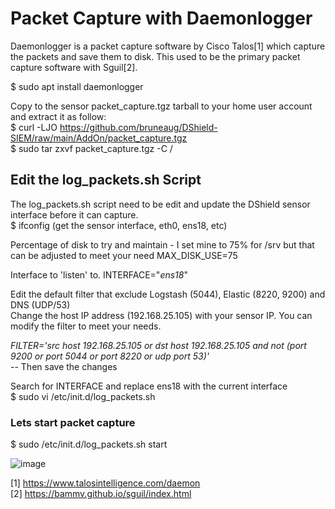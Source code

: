 # Packet Capture with Daemonlogger
Daemonlogger is a packet capture software by Cisco Talos[1] which capture the packets and save them to disk. This used to be the primary packet capture software with Sguil[2].

$ sudo apt install daemonlogger

Copy to the sensor packet_capture.tgz tarball to your home user account and extract it as follow:<br>
$  curl -LJO https://github.com/bruneaug/DShield-SIEM/raw/main/AddOn/packet_capture.tgz<br>
$ sudo tar zxvf packet_capture.tgz -C /<br>

## Edit the log_packets.sh Script
The log_packets.sh script need to be edit and update the DShield sensor interface before it can capture.<br>
$ ifconfig (get the sensor interface, eth0, ens18, etc)<br>

Percentage of disk to try and maintain - I set mine to 75% for /srv but that can be adjusted to meet your need
MAX_DISK_USE=75

Interface to 'listen' to.
INTERFACE="_ens18_"

Edit the default filter that exclude Logstash (5044), Elastic (8220, 9200) and DNS (UDP/53)<br>
Change the host IP address (192.168.25.105) with your sensor IP. You can modify the filter to meet your needs.<br>

_FILTER='src host 192.168.25.105 or dst host 192.168.25.105 and not \(port 9200 or port 5044 or port 8220 or udp port 53\)'_<br>
-- Then save the changes

Search for INTERFACE and replace ens18 with the current interface<br>
$ sudo vi /etc/init.d/log_packets.sh<br>

### Lets start packet capture
$ sudo /etc/init.d/log_packets.sh start<br>

![image](https://github.com/bruneaug/DShield-SIEM/assets/48228401/b4479f06-2848-4334-93eb-b9d8bcb0824f)

[1] https://www.talosintelligence.com/daemon<br>
[2] https://bammv.github.io/sguil/index.html
